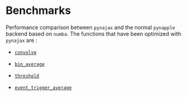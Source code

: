 # Benchmarks

Performance comparison between `pynajax` and the normal `pynapple` backend based on `numba`.
The functions that have been optimized with `pynajax` are :

- [`convolve`](https://pynapple-org.github.io/pynapple/reference/core/time_series/#pynapple.core.time_series.BaseTsd.convolve)

- [`bin_average`](https://pynapple-org.github.io/pynapple/reference/core/time_series/#pynapple.core.time_series.BaseTsd.bin_average)

- [`threshold`](https://pynapple-org.github.io/pynapple/reference/core/time_series/#pynapple.core.time_series.Tsd.threshold)

- [`event_trigger_average`](https://pynapple-org.github.io/pynapple/reference/process/perievent/#pynapple.process.perievent.compute_event_trigger_average)